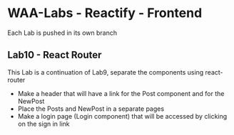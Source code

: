 # WAA-Labs - Reactify - Frontend

Each Lab is pushed in its own branch

## Lab10 - React Router

This Lab is a continuation of Lab9, separate the components using react-router

- Make a header that will have a link for the Post component and for the NewPost
- Place the Posts and NewPost in a separate pages
- Make a login page (Login component) that will be accessed by clicking on the sign in link